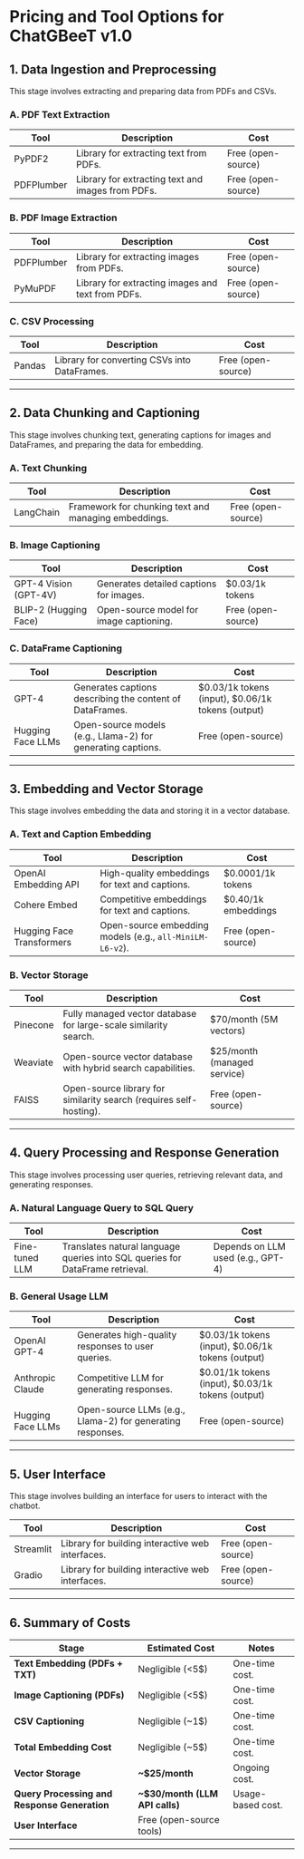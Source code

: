 # Pricing and Tool Options for ChatGBeeT v1.0

## 1. Data Ingestion and Preprocessing
This stage involves extracting and preparing data from PDFs and CSVs.

### A. PDF Text Extraction
| **Tool**              | **Description**                                                                 | **Cost**                              |
|------------------------|---------------------------------------------------------------------------------|---------------------------------------|
| PyPDF2                | Library for extracting text from PDFs.                                          | Free (open-source)                   |
| PDFPlumber            | Library for extracting text and images from PDFs.                               | Free (open-source)                   |

### B. PDF Image Extraction
| **Tool**              | **Description**                                                                 | **Cost**                              |
|------------------------|---------------------------------------------------------------------------------|---------------------------------------|
| PDFPlumber            | Library for extracting images from PDFs.                                        | Free (open-source)                   |
| PyMuPDF               | Library for extracting images and text from PDFs.                               | Free (open-source)                   |

### C. CSV Processing
| **Tool**              | **Description**                                                                 | **Cost**                              |
|------------------------|---------------------------------------------------------------------------------|---------------------------------------|
| Pandas                | Library for converting CSVs into DataFrames.                                    | Free (open-source)                   |

---

## 2. Data Chunking and Captioning
This stage involves chunking text, generating captions for images and DataFrames, and preparing the data for embedding.

### A. Text Chunking
| **Tool**              | **Description**                                                                 | **Cost**                              |
|------------------------|---------------------------------------------------------------------------------|---------------------------------------|
| LangChain             | Framework for chunking text and managing embeddings.                            | Free (open-source)                   |

### B. Image Captioning
| **Tool**              | **Description**                                                                 | **Cost**                              |
|------------------------|---------------------------------------------------------------------------------|---------------------------------------|
| GPT-4 Vision (GPT-4V) | Generates detailed captions for images.                                         | $0.03/1k tokens                      |
| BLIP-2 (Hugging Face) | Open-source model for image captioning.                                         | Free (open-source)                   |

### C. DataFrame Captioning
| **Tool**              | **Description**                                                                 | **Cost**                              |
|------------------------|---------------------------------------------------------------------------------|---------------------------------------|
| GPT-4                 | Generates captions describing the content of DataFrames.                        | $0.03/1k tokens (input), $0.06/1k tokens (output) |
| Hugging Face LLMs     | Open-source models (e.g., Llama-2) for generating captions.                     | Free (open-source)                   |

---

## 3. Embedding and Vector Storage
This stage involves embedding the data and storing it in a vector database.

### A. Text and Caption Embedding
| **Tool**              | **Description**                                                                 | **Cost**                              |
|------------------------|---------------------------------------------------------------------------------|---------------------------------------|
| OpenAI Embedding API  | High-quality embeddings for text and captions.                                  | $0.0001/1k tokens                    |
| Cohere Embed          | Competitive embeddings for text and captions.                                   | $0.40/1k embeddings                  |
| Hugging Face Transformers | Open-source embedding models (e.g., `all-MiniLM-L6-v2`).                   | Free (open-source)                   |

### B. Vector Storage
| **Tool**              | **Description**                                                                 | **Cost**                              |
|------------------------|---------------------------------------------------------------------------------|---------------------------------------|
| Pinecone              | Fully managed vector database for large-scale similarity search.                | $70/month (5M vectors)               |
| Weaviate              | Open-source vector database with hybrid search capabilities.                    | $25/month (managed service)          |
| FAISS                 | Open-source library for similarity search (requires self-hosting).              | Free (open-source)                   |

---

## 4. Query Processing and Response Generation
This stage involves processing user queries, retrieving relevant data, and generating responses.

### A. Natural Language Query to SQL Query
| **Tool**              | **Description**                                                                 | **Cost**                              |
|------------------------|---------------------------------------------------------------------------------|---------------------------------------|
| Fine-tuned LLM        | Translates natural language queries into SQL queries for DataFrame retrieval.   | Depends on LLM used (e.g., GPT-4)    |

### B. General Usage LLM
| **Tool**              | **Description**                                                                 | **Cost**                              |
|------------------------|---------------------------------------------------------------------------------|---------------------------------------|
| OpenAI GPT-4          | Generates high-quality responses to user queries.                               | $0.03/1k tokens (input), $0.06/1k tokens (output) |
| Anthropic Claude      | Competitive LLM for generating responses.                                       | $0.01/1k tokens (input), $0.03/1k tokens (output) |
| Hugging Face LLMs     | Open-source LLMs (e.g., Llama-2) for generating responses.                      | Free (open-source)                   |

---

## 5. User Interface
This stage involves building an interface for users to interact with the chatbot.

| **Tool**              | **Description**                                                                 | **Cost**                              |
|------------------------|---------------------------------------------------------------------------------|---------------------------------------|
| Streamlit             | Library for building interactive web interfaces.                                | Free (open-source)                   |
| Gradio                | Library for building interactive web interfaces.                                | Free (open-source)                   |

---

## 6. Summary of Costs
| **Stage**                     | **Estimated Cost**                              | **Notes**                              |
|-------------------------------|-------------------------------------------------|----------------------------------------|
| **Text Embedding (PDFs + TXT)**| Negligible (<5$)                                          | One-time cost.                         |
| **Image Captioning (PDFs)**    | Negligible (<5$)                                            | One-time cost.                         |
| **CSV Captioning**             | Negligible (~1$)                                            | One-time cost.                         |
| **Total Embedding Cost**       | Negligible (~5$)                                         | One-time cost.                         |
| **Vector Storage**  | **~$25/month**                              | Ongoing cost.                          |
| **Query Processing and Response Generation** | **~$30/month (LLM API calls)**       | Usage-based cost.                      |
| **User Interface**             | Free (open-source tools)  

---